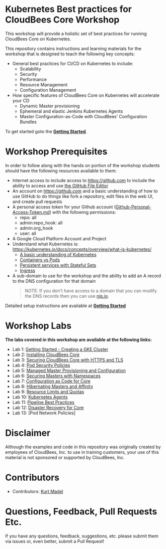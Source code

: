 # Kubernetes Best practices for CloudBees Core Workshop

This workshop will provide a holistic set of best practices for running CloudBees Core on Kubernetes.

This repository contains instructions and learning materials for the workshop that is designed to teach the following key concepts:

  * General best practices for CI/CD on Kubernetes to include:
    * Scalability
    * Security
    * Performance
    * Resource Management
    * Configuration Management
  * How specific features of CloudBees Core on Kubernetes will accelerate your CD
    * Dynamic Master provisioning
    * Ephemeral and elastic Jenkins Kubernetes Agents
    * Master Configuration-as-Code with CloudBees' Configuration Bundles
  
To get started goto the [**Getting Started**](labs/getting-started/getting-started.md).

# Workshop Prerequisites

In order to follow along with the hands on portion of the workshop students should have the following resources available to them:

  * Internet access to include access to https://github.com to include the ability to access and use [the GitHub File Editor](https://help.github.com/articles/editing-files-in-your-repository)
  * An account on https://github.com and a basic understanding of how to use GitHub to do things like fork a repository, edit files in the web UI, and create pull requests
  * A personal access token for your Github account ([Github-Personal-Access-Token.md](Github-Personal-Access-Token.md)) with the following permissions:
    - repo: all
    - admin:repo_hook: all
    - admin:org_hook
    - user: all
  * A Google Cloud Platform Account and Project
  * Understand what Kubernetes is: https://kubernetes.io/docs/concepts/overview/what-is-kubernetes/ 
    * [A basic understanding of Kubernetes](https://kubernetes.io/docs/tutorials/kubernetes-basics/)
    * [Containers vs Pods](https://kubernetes.io/docs/concepts/workloads/pods/pod-overview/)
    * [Persistent services with Stateful Sets](https://kubernetes.io/docs/concepts/workloads/controllers/statefulset/)
    * [Ingress](https://kubernetes.io/docs/concepts/services-networking/ingress/)
  * A sub-domain to use for the workshop and the ability to add an A record to the DNS configuration for that domain
    >NOTE: If you don't have access to a domain that you can modify the DNS records then you can use [nip.io](https://nip.io).
   
Detailed setup instructions are available at [**Getting Started**](labs/getting-started.md)

# Workshop Labs

**The labs covered in this workshop are available at the following links:**

* Lab 1: [Getting Started - Creating a GKE Cluster](labs/getting-started/getting-started.md)
* Lab 2: [Installing CloudBees Core](labs/installing-core/installing-core.md)
* Lab 3: [Securing CloudBees Core with HTTPS and TLS](labs/tls/tls.md)
* Lab 4: [Pod Security Policies](labs/pod-security-policies/psp.md)
* Lab 5: [Managed Master Provisioning and Configuration](labs/managed-masters/managed-masters.md)
* Lab 6: [Securing Masters with Namespaces](labs/master-namespaces/master-namespaces.md)
* Lab 7: [Configuration as Code for Core](labs/casc-core/casc-core.md)
* Lab 8: [Hibernating Masters and Affinity](labs/hibernating-masters/hibernating-masters.md)
* Lab 9: [Resource Limits and Quotas](labs/limits-quotas/limits-quotas.md)
* Lab 10: [Kubernetes Agents](labs/k8s-agents/k8s-agents.md)
* Lab 11: [Pipeline Best Practices](labs/pipeline-best-practices/pipeline-best-practices.md)
* Lab 12: [Disaster Recovery for Core](labs/disaster-recovery/disaster-recovery.md)
* Lab 13: [Pod Network Policies]



# Disclaimer

Although the examples and code in this repository was originally created by employees of CloudBees, Inc. to use in training customers, your use of this material is not sponsored or supported by CloudBees, Inc.

# Contributors 

* Contributors: [Kurt Madel](https://github.com/kmadel)
 
# Questions, Feedback, Pull Requests Etc.

If you have any questions, feedback, suggestions, etc. please submit them via issues or, even better, submit a Pull Request!


